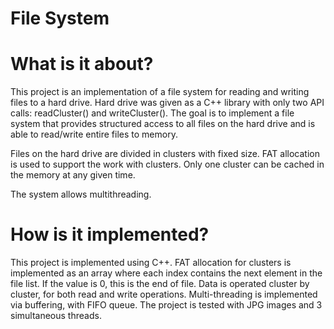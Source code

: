 # File System

# What is it about?

This project is an implementation of a file system for reading and writing files to a hard drive. Hard drive was given as a C++ library with only two API calls: readCluster() and writeCluster(). The goal is to implement a file system that provides structured access to all files on the hard drive and is able to read/write entire files to memory.

Files on the hard drive are divided in clusters with fixed size. FAT allocation is used to support the work with clusters. Only one cluster can be cached in the memory at any given time.

The system allows multithreading.

# How is it implemented?

This project is implemented using C++. FAT allocation for clusters is implemented as an array where each index contains the next element in the file list. If the value is 0, this is the end of file. Data is operated cluster by cluster, for both read and write operations. Multi-threading is implemented via buffering, with FIFO queue. The project is tested with JPG images and 3 simultaneous threads.
